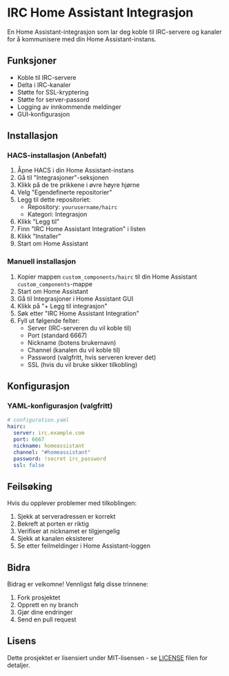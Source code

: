 # IRC Home Assistant Integrasjon

En Home Assistant-integrasjon som lar deg koble til IRC-servere og kanaler for å kommunisere med din Home Assistant-instans.

## Funksjoner

- Koble til IRC-servere
- Delta i IRC-kanaler
- Støtte for SSL-kryptering
- Støtte for server-passord
- Logging av innkommende meldinger
- GUI-konfigurasjon

## Installasjon

### HACS-installasjon (Anbefalt)

1. Åpne HACS i din Home Assistant-instans
2. Gå til "Integrasjoner"-seksjonen
3. Klikk på de tre prikkene i øvre høyre hjørne
4. Velg "Egendefinerte repositorier"
5. Legg til dette repositoriet:
   - Repository: `yourusername/hairc`
   - Kategori: Integrasjon
6. Klikk "Legg til"
7. Finn "IRC Home Assistant Integration" i listen
8. Klikk "Installer"
9. Start om Home Assistant

### Manuell installasjon

1. Kopier mappen `custom_components/hairc` til din Home Assistant `custom_components`-mappe
2. Start om Home Assistant
3. Gå til Integrasjoner i Home Assistant GUI
4. Klikk på "+ Legg til integrasjon"
5. Søk etter "IRC Home Assistant Integration"
6. Fyll ut følgende felter:
   - Server (IRC-serveren du vil koble til)
   - Port (standard 6667)
   - Nickname (botens brukernavn)
   - Channel (kanalen du vil koble til)
   - Password (valgfritt, hvis serveren krever det)
   - SSL (hvis du vil bruke sikker tilkobling)

## Konfigurasjon

### YAML-konfigurasjon (valgfritt)

```yaml
# configuration.yaml
hairc:
  server: irc.example.com
  port: 6667
  nickname: homeassistant
  channel: "#homeassistant"
  password: !secret irc_password
  ssl: false
```

## Feilsøking

Hvis du opplever problemer med tilkoblingen:

1. Sjekk at serveradressen er korrekt
2. Bekreft at porten er riktig
3. Verifiser at nicknamet er tilgjengelig
4. Sjekk at kanalen eksisterer
5. Se etter feilmeldinger i Home Assistant-loggen

## Bidra

Bidrag er velkomne! Vennligst følg disse trinnene:

1. Fork prosjektet
2. Opprett en ny branch
3. Gjør dine endringer
4. Send en pull request

## Lisens

Dette prosjektet er lisensiert under MIT-lisensen - se [LICENSE](LICENSE) filen for detaljer. 